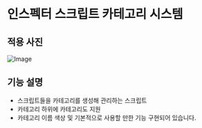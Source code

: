 # 인스펙터 스크립트 카테고리 시스템 

## 적용 사진

![Image](https://github.com/user-attachments/assets/b678a003-e0e5-4d3c-8a26-42d437c9fdd0)

## 기능 설명
 * 스크립트들을 카테고리를 생성해 관리하는 스크립트
 * 카테고리 하위에 카테고리도 지원
 * 카테고리 이름 색상 및 기본적으로 사용할 만한 기능 구현되어 있습니다.
 
 